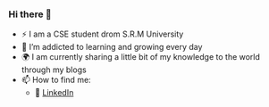 ### Hi there 👋
- :zap: I am a CSE student drom S.R.M University
- 🌱 I’m addicted to learning and growing every day
- :earth_africa: I am currently sharing a little bit of my knowledge to the world through my blogs
- 📫 How to find me: 
  - :office: [LinkedIn](https://www.linkedin.com/in/unnati-mishra-a74a2b1ab/)
